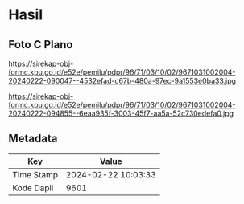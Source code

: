 # Hasil

## Foto C Plano

https://sirekap-obj-formc.kpu.go.id/e52e/pemilu/pdpr/96/71/03/10/02/9671031002004-20240222-090047--4532efad-c67b-480a-97ec-9a1553e0ba33.jpg

https://sirekap-obj-formc.kpu.go.id/e52e/pemilu/pdpr/96/71/03/10/02/9671031002004-20240222-094855--6eaa935f-3003-45f7-aa5a-52c730edefa0.jpg


## Metadata

| Key        | Value               |
| ---------- | ------------------- |
| Time Stamp | 2024-02-22 10:03:33 |
| Kode Dapil | 9601                |



